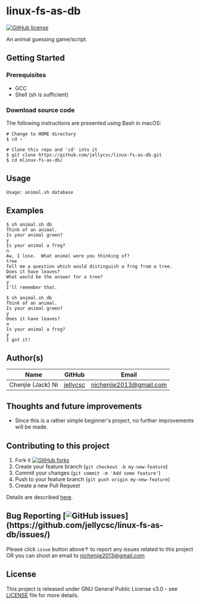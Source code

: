 # linux-fs-as-db
[![GitHub license](https://img.shields.io/github/license/jellycsc/multi-player-word-guessing-game.svg)](https://github.com/jellycsc/multi-player-word-guessing-game/blob/master/LICENSE)

An animal guessing game/script.

## Getting Started

### Prerequisites

* GCC
* Shell (sh is sufficient)

### Download source code
The following instructions are presented using Bash in macOS:
```
# Change to HOME directory
$ cd ~

# Clone this repo and 'cd' into it
$ git clone https://github.com/jellycsc/linux-fs-as-db.git
$ cd mlinux-fs-as-db/
```

## Usage
```
Usage: animal.sh database
```

## Examples
```
$ sh animal.sh db
Think of an animal.
Is your animal green?
y
Is your animal a frog?
n
Aw, I lose.  What animal were you thinking of?
tree
Tell me a question which would distinguish a frog from a tree.
Does it have leaves?
What would be the answer for a tree?
y
I'll remember that.

$ sh animal.sh db
Think of an animal.
Is your animal green?
y
Does it have leaves?
n
Is your animal a frog?
y
I got it!
```

## Author(s)

| Name                    | GitHub                                     | Email
| ----------------------- | ------------------------------------------ | -------------------------
| Chenjie (Jack) Ni       | [jellycsc](https://github.com/jellycsc)    | nichenjie2013@gmail.com

## Thoughts and future improvements

* Since this is a rather simple beginner's project, no further improvements will be made.

## Contributing to this project

1. Fork it [![GitHub forks](https://img.shields.io/github/forks/jellycsc/linux-fs-as-db.svg?style=social&label=Fork&maxAge=2592000&)](https://github.com/jellycsc/linux-fs-as-db/fork)
2. Create your feature branch (`git checkout -b my-new-feature`)
3. Commit your changes (`git commit -m 'Add some feature'`)
4. Push to your feature branch (`git push origin my-new-feature`)
5. Create a new Pull Request

Details are described [here](https://git-scm.com/book/en/v2/GitHub-Contributing-to-a-Project).

## Bug Reporting [![GitHub issues](https://img.shields.io/github/issues/jellycsc/linux-fs-as-db.svg?)](https://github.com/jellycsc/linux-fs-as-db/issues/)

Please click `issue` button above↑ to report any issues related to this project  
OR you can shoot an email to <nichenjie2013@gmail.com>

## License
This project is released under GNU General Public License v3.0 - see [LICENSE](LICENSE) file for more details.
